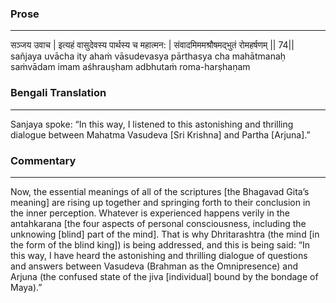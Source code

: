 ### Prose 
 --- 
सञ्जय उवाच |
इत्यहं वासुदेवस्य पार्थस्य च महात्मन: |
संवादमिममश्रौषमद्भुतं रोमहर्षणम् || 74||
sañjaya uvācha
ity ahaṁ vāsudevasya pārthasya cha mahātmanaḥ
saṁvādam imam aśhrauṣham adbhutaṁ roma-harṣhaṇam

### Bengali Translation 
 --- 
Sanjaya spoke: “In this way, I listened to this astonishing and thrilling dialogue between Mahatma Vasudeva [Sri Krishna] and Partha [Arjuna].”

### Commentary 
 --- 
Now, the essential meanings of all of the scriptures [the Bhagavad Gita’s meaning] are rising up together and springing forth to their conclusion in the inner perception. Whatever is experienced happens verily in the antahkarana [the four aspects of personal consciousness, including the unknowing [blind] part of the mind]. That is why Dhritarashtra (the mind [in the form of the blind king]) is being addressed, and this is being said: “In this way, I have heard the astonishing and thrilling dialogue of questions and answers between Vasudeva (Brahman as the Omnipresence) and Arjuna (the confused state of the jiva [individual] bound by the bondage of Maya).”